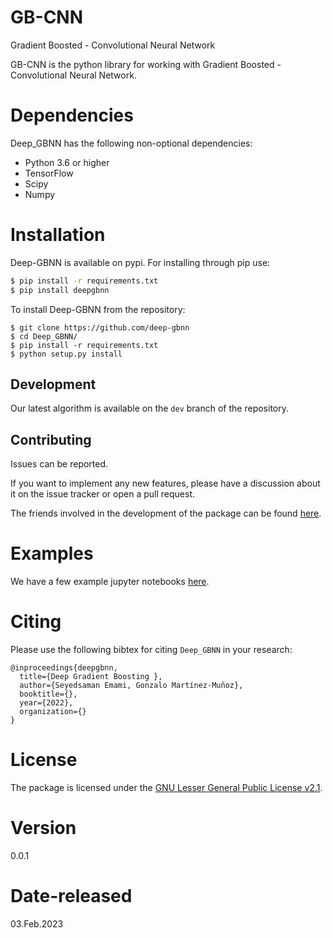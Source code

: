 # GB-CNN

Gradient Boosted - Convolutional Neural Network

GB-CNN is the python library for working with Gradient Boosted - Convolutional Neural Network.

# Dependencies

Deep_GBNN has the following non-optional dependencies:

- Python 3.6 or higher
- TensorFlow
- Scipy
- Numpy

Installation
============

Deep-GBNN is available on pypi. For installing through pip use:

```bash
$ pip install -r requirements.txt
$ pip install deepgbnn
```

To install Deep-GBNN from the repository:

```
$ git clone https://github.com/deep-gbnn 
$ cd Deep_GBNN/
$ pip install -r requirements.txt
$ python setup.py install
```

Development
-----------

Our latest algorithm is available on the `dev` branch of the repository.

Contributing
------------

Issues can be reported.

If you want to implement any new features, please have a discussion about it on the issue tracker or open a pull request.

The friends involved in the development of the package can be found [here](network/dependencies).

Examples
========

We have a few example jupyter notebooks [here](https://github.com/samanemami/Deep_GBNN_EX/tree/main/Jupyter_NoteBooks).

Citing
======

Please use the following bibtex for citing `Deep_GBNN` in your research:

```
@inproceedings{deepgbnn,
  title={Deep Gradient Boosting },
  author={Seyedsaman Emami, Gonzalo Martínez-Muñoz},
  booktitle={},
  year={2022},
  organization={}
}
```

License
=======

The package is licensed under the [GNU Lesser General Public License v2.1](https://github.com/GAA-UAM/GBNN/blob/main/LICENSE).

# Version

0.0.1

# Date-released

03.Feb.2023
